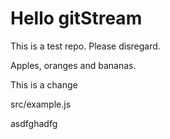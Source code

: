 # Hello gitStream
This is a test repo. Please disregard.

Apples, oranges and bananas.


This is a change

src/example.js


asdfghadfg

